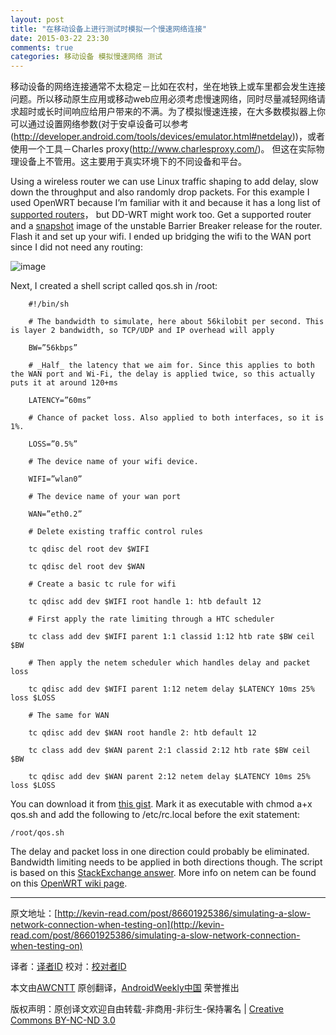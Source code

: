 ```yaml
---
layout: post
title: "在移动设备上进行测试时模拟一个慢速网络连接"
date: 2015-03-22 23:30
comments: true
categories: 移动设备 模拟慢速网络 测试
---
```


移动设备的网络连接通常不太稳定－比如在农村，坐在地铁上或车里都会发生连接问题。所以移动原生应用或移动web应用必须考虑慢速网络，同时尽量减轻网络请求超时或长时间响应给用户带来的不满。为了模拟慢速连接，在大多数模拟器上你可以通过设置网络参数(对于安卓设备可以参考(http://developer.android.com/tools/devices/emulator.html#netdelay))，或者使用一个工具－Charles proxy(http://www.charlesproxy.com/)。
但这在实际物理设备上不管用。这主要用于真实环境下的不同设备和平台。


Using a wireless router we can use Linux traffic shaping to add delay, slow down the throughput and also randomly drop packets. For this example I used OpenWRT because I’m familiar with it and because it has a long list of [supported routers](http://wiki.openwrt.org/toh/start)， but DD-WRT might work too. Get a supported router and a [snapshot](http://downloads.openwrt.org/snapshots/trunk/) image of the unstable Barrier Breaker release for the router. Flash it and set up your wifi. I ended up bridging the wifi to the WAN port since I did not need any routing:

![image](http://awcntt-article-image.qiniudn.com/issue103_tumblr_inline_n619bwxsBm1qcsghp.png)

Next, I created a shell script called qos.sh in /root:

``` shell
	#!/bin/sh

	# The bandwidth to simulate, here about 56kilobit per second. This is layer 2 bandwidth, so TCP/UDP and IP overhead will apply

	BW=”56kbps”

	# _Half_ the latency that we aim for. Since this applies to both the WAN port and Wi-Fi, the delay is applied twice, so this actually puts it at around 120+ms

	LATENCY=”60ms”

	# Chance of packet loss. Also applied to both interfaces, so it is 1%.

	LOSS=”0.5%”

	# The device name of your wifi device.

	WIFI=”wlan0”

	# The device name of your wan port

	WAN=”eth0.2”

	# Delete existing traffic control rules

	tc qdisc del root dev $WIFI

	tc qdisc del root dev $WAN

	# Create a basic tc rule for wifi

	tc qdisc add dev $WIFI root handle 1: htb default 12

	# First apply the rate limiting through a HTC scheduler

	tc class add dev $WIFI parent 1:1 classid 1:12 htb rate $BW ceil $BW

	# Then apply the netem scheduler which handles delay and packet loss

	tc qdisc add dev $WIFI parent 1:12 netem delay $LATENCY 10ms 25% loss $LOSS 

	# The same for WAN

	tc qdisc add dev $WAN root handle 2: htb default 12

	tc class add dev $WAN parent 2:1 classid 2:12 htb rate $BW ceil $BW

	tc qdisc add dev $WAN parent 2:12 netem delay $LATENCY 10ms 25% loss $LOSS 
```

You can download it from [this gist](https://gist.github.com/unverbraucht/118117ab66ac142f4eda). Mark it as executable with chmod a+x qos.sh and add the following to /etc/rc.local before the exit statement:

	/root/qos.sh

The delay and packet loss in one direction could probably be eliminated. Bandwidth limiting needs to be applied in both directions though. The script is based on this [StackExchange answer](http://superuser.com/a/147434). More info on netem can be found on this [OpenWRT wiki page](http://wiki.openwrt.org/doc/howto/packet.scheduler/sch_netem).

---


原文地址：[http://kevin-read.com/post/86601925386/simulating-a-slow-network-connection-when-testing-on](http://kevin-read.com/post/86601925386/simulating-a-slow-network-connection-when-testing-on)

译者：[译者ID](https://github.com/译者ID) 校对：[校对者ID](https://github.com/校对者ID)

本文由[AWCNTT](https://github.com/AWCNTT) 原创翻译，[AndroidWeekly中国](http://www.androidweekly.cn/) 荣誉推出

版权声明：原创译文欢迎自由转载-非商用-非衍生-保持署名 | [Creative Commons BY-NC-ND 3.0](http://creativecommons.org/licenses/by-nc-nd/3.0/deed.zh)
